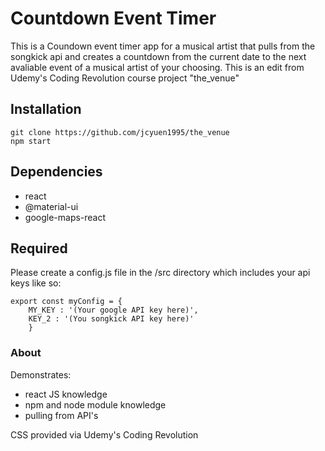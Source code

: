 # Countdown Event Timer
This is a Coundown event timer app for a musical artist that pulls from the songkick api and creates a countdown from the current date to the next avaliable event of a musical artist of your choosing. This is an edit from Udemy's Coding Revolution
course project "the_venue" 

## Installation
```
git clone https://github.com/jcyuen1995/the_venue
npm start
```

## Dependencies 
- react 
- @material-ui
- google-maps-react

## Required
Please create a config.js file in the /src directory which includes your api keys like so:
```
export const myConfig = { 
    MY_KEY : '(Your google API key here)',
    KEY_2 : '(You songkick API key here)'
    }
```

### About 
Demonstrates: 
- react JS knowledge
- npm and node module knowledge
- pulling from API's 

CSS provided via Udemy's Coding Revolution 
